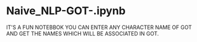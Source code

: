 # Naive_NLP-GOT-.ipynb

IT'S A FUN NOTEBBOK YOU CAN ENTER ANY CHARACTER NAME OF GOT AND GET THE NAMES WHICH WILL BE ASSOCIATED IN GOT.
